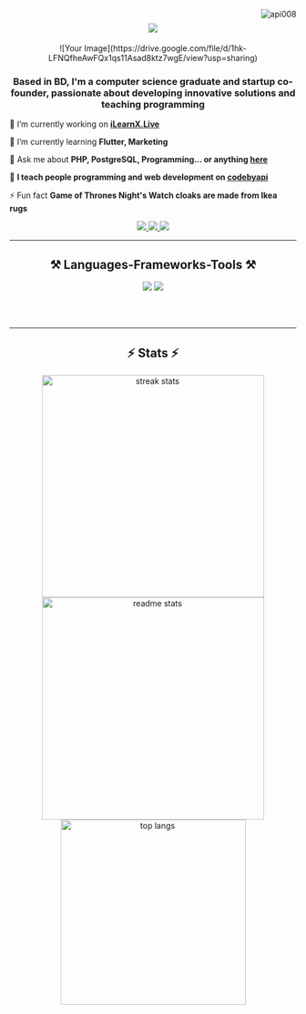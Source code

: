 <img align="right"  src="https://komarev.com/ghpvc/?username=api008&label=Profile%20views&color=0e75b6&style=flat" alt="api008" /> </p>

<h1 align="center">
    <img src="https://readme-typing-svg.herokuapp.com/?font=Space+Grotesk&size=35&center=true&vCenter=true&width=700&height=70&duration=4000&lines=Hi+There!+👋;+I'm+API+ALAM!&color=4CE09D" />
</h1>

<div align="center">
![Your Image](https://drive.google.com/file/d/1hk-LFNQfheAwFQx1qs11Asad8ktz7wgE/view?usp=sharing)
</div>


<h3 align="center">Based in BD, I'm a computer science graduate and startup co-founder, passionate about developing innovative solutions and teaching programming</h3>

<div align="left">
 
 🔭 I’m currently working on **<a target="_blank" href="https://ilearnx.live/">iLearnX.Live<a/>**
 
 🌱 I’m currently learning **Flutter, Marketing**

💬 Ask me about **PHP, PostgreSQL, Programming... or anything [here](https://api00.github.io/codebyapi/)**

🌟 **I teach people programming and web development on [codebyapi](https://api00.github.io/codebyapi/coaching)**

⚡ Fun fact **Game of Thrones Night's Watch cloaks are made from Ikea rugs**

</div>
 
<div align="center"> 
  <a href="mailto:apialam008@gmail.com">
    <img src="https://img.shields.io/badge/Gmail-333333?style=for-the-badge&logo=gmail&logoColor=red" />
  </a>
  <a href="https://linkedin.com/in/api-alam" target="_blank">
    <img src="https://img.shields.io/badge/LinkedIn-0077B5?style=for-the-badge&logo=linkedin&logoColor=white" target="_blank" />
  </a>
  <a href="https://api00.github.io/codebyapi/" target="_blank">
     <img src="https://img.shields.io/badge/Portfolio-FF5722?style=for-the-badge&logo=todoist&logoColor=white" target="_blank" /> <!-- sqlite, safari, google-chrome are other good icon options -->
  </a>
</div>

<hr/>
 
<h2 align="center">⚒️ Languages-Frameworks-Tools ⚒️</h2>
<div align="center">
    <img src="https://skillicons.dev/icons?i=react,bootstrap,html,css,vscode,github,tailwind,git,r" />
    <img src="https://skillicons.dev/icons?i=nodejs,php,python,javascript,typescript,firebase,mongodb,c,java,nextjs,mysql,postgress" /><br>
</div>


<br/><br/>
</div>

<hr/>

<h2 align="center">⚡ Stats ⚡</h2>
<div align=center>
  <img width=390 src="https://github-readme-streak-stats-salesp07.vercel.app/?user=api00&count_private=true&theme=react&border_radius=10" alt="streak stats"/>
  <img width=390 src="https://github-readme-stats-salesp07.vercel.app/api?username=api00&count_private=true&show_icons=true&theme=react&rank_icon=github&border_radius=10" alt="readme stats" />
  <br/>
  <img width=325 align="center" src="https://github-readme-stats-salesp07.vercel.app/api/top-langs/?username=api00&hide=HTML&langs_count=8&layout=compact&theme=react&border_radius=10&size_weight=0.5&count_weight=0.5&exclude_repo=github-readme-stats" alt="top langs" />
</div>

<br/><br/>

<br/>
